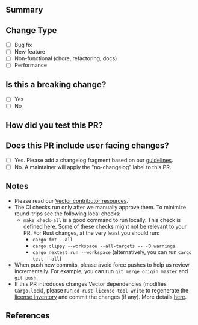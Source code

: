 <!--
  Your PR title must conform to the conventional commit spec:
  https://www.conventionalcommits.org/en/v1.0.0/

  <type>(<scope>)!: <description>

  * `type` = chore, enhancement, feat, fix, docs, revert
  * `!` = OPTIONAL: signals a breaking change
  * `scope` = Optional when `type` is "chore" or "docs", available scopes https://github.com/vectordotdev/vector/blob/master/.github/workflows/semantic.yml#L31
  * `description` = short description of the change

Examples:

  * enhancement(file source): Add `sort` option to sort discovered files
  * feat(new source): Initial `statsd` source
  * fix(file source): Fix a bug discovering new files
  * chore(external docs): Clarify `batch_size` option
-->

## Summary
<!-- Please provide a brief summary about what this PR does.
This should help the reviewers give feedback faster and with higher quality. -->

## Change Type
- [ ] Bug fix
- [ ] New feature
- [ ] Non-functional (chore, refactoring, docs)
- [ ] Performance

## Is this a breaking change?
- [ ] Yes
- [ ] No

## How did you test this PR?
<!-- Please describe your testing plan here.
Sharing information about your setup and the Vector configuration(s) you used (when applicable) is highly recommended.
Providing this information upfront will facilitate a smoother review process. -->

## Does this PR include user facing changes?

- [ ] Yes. Please add a changelog fragment based on our [guidelines](https://github.com/vectordotdev/vector/blob/master/changelog.d/README.md).
- [ ] No. A maintainer will apply the "no-changelog" label to this PR.

## Notes
- Please read our [Vector contributor resources](https://github.com/vectordotdev/vector/tree/master/docs#getting-started).
- The CI checks run only after we manually approve them. To minimize round-trips see the following local checks:
  - `make check-all` is a good command to run locally. This check is
    defined [here](https://github.com/vectordotdev/vector/blob/1ef01aeeef592c21d32ba4d663e199f0608f615b/Makefile#L450-L454). Some of these
    checks might not be relevant to your PR. For Rust changes, at the very least you should run:
    - `cargo fmt --all`
    - `cargo clippy --workspace --all-targets -- -D warnings`
    - `cargo nextest run --workspace` (alternatively, you can run `cargo test --all`)
- When push new commits, please avoid force pushes to help us review incrementally. For example, you can run `git merge origin master` and `git push`.
- If this PR introduces changes Vector dependencies (modifies `Cargo.lock`), please
  run `dd-rust-license-tool write` to regenerate the [license inventory](https://github.com/vectordotdev/vrl/blob/main/LICENSE-3rdparty.csv) and commit the changes (if any). More details [here](https://crates.io/crates/dd-rust-license-tool).

## References

<!-- Please list any issues closed by this PR. -->

<!--
- Closes: <issue link>
-->

<!-- Any other issues or PRs relevant to this PR? Feel free to list them here. -->

